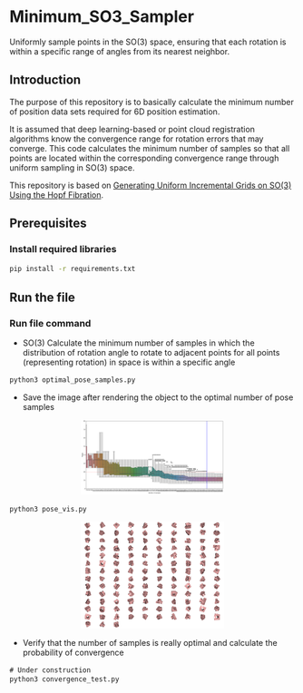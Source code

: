 # Minimum_SO3_Sampler

Uniformly sample points in the SO(3) space, ensuring that each rotation is within a specific range of angles from its nearest neighbor.

## Introduction

The purpose of this repository is to basically calculate the minimum number of position data sets required for 6D position estimation.

It is assumed that deep learning-based or point cloud registration algorithms know the convergence range for rotation errors that may converge. 
This code calculates the minimum number of samples so that all points are located within the corresponding convergence range through uniform sampling in SO(3) space.

This repository is based on [Generating Uniform Incremental Grids on SO(3) Using the Hopf Fibration](https://lavalle.pl/software/so3/so3.html).

## Prerequisites

### Install required libraries

```bash
pip install -r requirements.txt
```

## Run the file

### Run file command

- SO(3) Calculate the minimum number of samples in which the distribution of rotation angle to rotate to adjacent points for all points (representing rotation) in space is within a specific angle

```bash
python3 optimal_pose_samples.py
```

- Save the image after rendering the object to the optimal number of pose samples

<div align=center><img width="50%" height="50%" src="images/optimal_pose_samples_remove_outliers.png"/></div>

```bash
python3 pose_vis.py
```

<div align=center><img width="50%" height="50%" src="images/housing.png"/></div>

- Verify that the number of samples is really optimal and calculate the probability of convergence

```abash
# Under construction
python3 convergence_test.py
```
